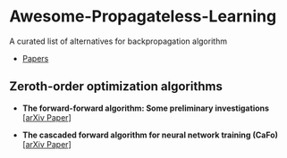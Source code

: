 # Awesome-Propagateless-Learning
A curated list of alternatives for backpropagation algorithm

* [Papers](#Papers)

## Zeroth-order optimization algorithms


* **The forward-forward algorithm: Some preliminary investigations** [[arXiv Paper]](https://arxiv.org/abs/2212.13345)

* **The cascaded forward algorithm for neural network training (CaFo)** [[arXiv Paper]](https://arxiv.org/abs/2303.09728)
